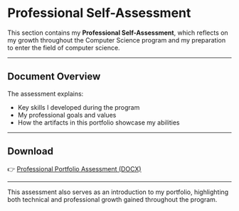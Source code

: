 # Professional Self-Assessment  

This section contains my **Professional Self-Assessment**, which reflects on my growth throughout the Computer Science program and my preparation to enter the field of computer science.  

---

## Document Overview
The assessment explains:  
- Key skills I developed during the program  
- My professional goals and values  
- How the artifacts in this portfolio showcase my abilities  

---

## Download
👉 [Professional Portfolio Assessment (DOCX)](https://github.com/jandre3397/CS-499/raw/main/self-assessment/Professional%20Portfolio%20Assessment.docx)

---

This assessment also serves as an introduction to my portfolio, highlighting both technical and professional growth gained throughout the program.  
